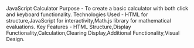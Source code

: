 JavaScript Calculator
Purpose - To create a basic calculator with both click and keyboard functionality.
Technologies Used - HTML for structure,JavaScript for interactivity,Math.js library for mathematical evaluations.
Key Features - HTML Structure,Display Functionality,Calculation,Clearing Display,Additional Functionality,Visual Design.
